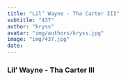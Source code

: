 ```yaml
---
title: "Lil’ Wayne - Tha Carter III"
subtitle: "437"
author: "kryss"
avatar: "img/authors/kryss.jpg"
image: "img/437.jpg"
date:
---
```


### Lil’ Wayne - Tha Carter III
